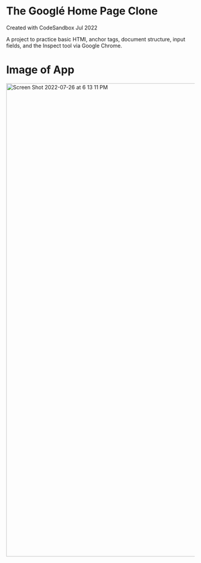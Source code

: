 # The Googlé Home Page Clone

Created with CodeSandbox Jul 2022

A project to practice basic HTMl, anchor tags, document structure, input fields, and the Inspect tool via Google Chrome.

# Image of App #
<img width="1263" alt="Screen Shot 2022-07-26 at 6 13 11 PM" src="https://user-images.githubusercontent.com/91100425/181139136-8d18540b-053b-49da-a80a-0b44ac6ad5a0.png">

